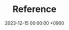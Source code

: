 ---
layout  : category
title   : Reference
summary : category
date    : 2023-12-15 00:00:00 +0900
updated : 2024-01-14 00:00:00 +0900
tag     : 
toc     : true
public  : true
comment : false
parent  : [[/index]]
latex   : false
---